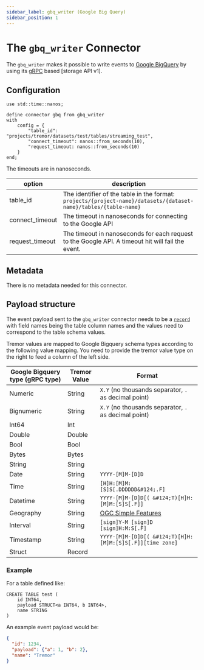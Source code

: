```yaml
---
sidebar_label: gbq_writer (Google Big Query)
sidebar_position: 1
---
```


# The `gbq_writer` Connector

The `gbq_writer` makes it possible to write events to [Google BigQuery](https://cloud.google.com/bigquery) by using its [gRPC] based [storage API v1].


## Configuration

```tremor
use std::time::nanos;

define connector gbq from gbq_writer
with
    config = {
        "table_id": "projects/tremor/datasets/test/tables/streaming_test",
        "connect_timeout": nanos::from_seconds(10),
        "request_timeout: nanos::from_seconds(10)
    }
end;
```

The timeouts are in nanoseconds.

| option          | description                                                                                                      |
|-----------------|------------------------------------------------------------------------------------------------------------------|
| table_id        | The identifier of the table in the format: `projects/{project-name}/datasets/{dataset-name}/tables/{table-name}` |
| connect_timeout | The timeout in nanoseconds for connecting to the Google API                                                      |
| request_timeout | The timeout in nanoseconds for each request to the Google API. A timeout hit will fail the event.                |

## Metadata
There is no metadata needed for this connector.

## Payload structure

The event payload sent to the `gbq_writer` connector needs to be a [`record`](../../language/expressions.md#records) with field names being the table column names
and the values need to correspond to the table schema values.

Tremor values are mapped to Google Bigquery schema types according to the following value mapping. You need to provide the tremor value type on the right to feed a column of the left side.

| Google Bigquery type (gRPC type) | Tremor Value | Format                                                    |
|----------------------------------|--------------|-----------------------------------------------------------|
| Numeric                          | String       | `X.Y` (no thousands separator, `.` as decimal point)      |
| Bignumeric                       | String       | `X.Y` (no thousands separator, `.` as decimal point)      |
| Int64                            | Int          |                                                           |
| Double                           | Double       |                                                           |
| Bool                             | Bool         |                                                           |
| Bytes                            | Bytes        |                                                           |
| String                           | String       |                                                           |
| Date                             | String       | `YYYY-[M]M-[D]D`                                          |
| Time                             | String       | `[H]H:[M]M:[S]S[.DDDDDD&#124;.F]`                         |
| Datetime                         | String       | `YYYY-[M]M-[D]D[( &#124;T)[H]H:[M]M:[S]S[.F]]`            |
| Geography                        | String       | [OGC Simple Features](https://www.ogc.org/standards/sfa)  |
| Interval                         | String       | `[sign]Y-M [sign]D [sign]H:M:S[.F]`                       |
| Timestamp                        | String       | `YYYY-[M]M-[D]D[( &#124;T)[H]H:[M]M:[S]S[.F]][time zone]` |
| Struct                           | Record       |                                                           |



### Example

For a table defined like:

```bigquery
CREATE TABLE test (
    id INT64,
    payload STRUCT<a INT64, b INT64>,
    name STRING
)
```

An example event payload would be:

```json
{
  "id": 1234,
  "payload": {"a": 1, "b": 2},
  "name": "Tremor"
}
```

[gRPC]: https://grpc.io/
[storage API]: https://cloud.google.com/bigquery/docs/reference/storage/rpc/google.cloud.bigquery.storage.v1